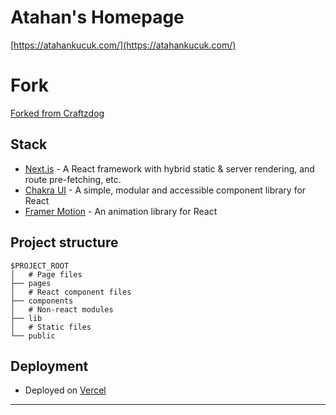 # Atahan's Homepage

[https://atahankucuk.com/](https://atahankucuk.com/)

# Fork
[Forked from Craftzdog](https://github.com/craftzdog/craftzdog-homepage)

## Stack

- [Next.js](https://nextjs.org/) - A React framework with hybrid static & server rendering, and route pre-fetching, etc.
- [Chakra UI](https://chakra-ui.com/) - A simple, modular and accessible component library for React
- [Framer Motion](https://www.framer.com/motion/) - An animation library for React

## Project structure

```
$PROJECT_ROOT
│   # Page files
├── pages
│   # React component files
├── components
│   # Non-react modules
├── lib
│   # Static files 
└── public
```
## Deployment
- Deployed on [Vercel](https://vercel.com/)

---


